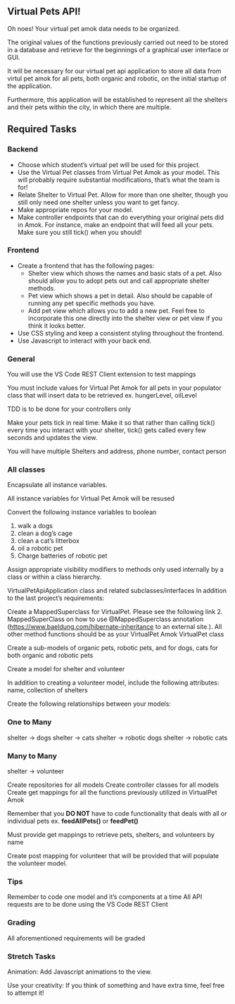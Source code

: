 ## Virtual Pets API!
Oh noes! Your virtual pet amok data needs to be organized.

The original values of the functions previously carried out need to be stored in a database and retrieve for the beginnings of a graphical user interface or GUI.

It will be necessary for our virtual pet api application to store all data from virtul pet amok for all pets, both organic and robotic, on the initial startup of the application.

Furthermore, this application will be established to represent all the shelters and their pets within the city, in which there are multiple.

## Required Tasks

### Backend
- Choose which student’s virtual pet will be used for this project.
- Use the Virtual Pet classes from Virtual Pet Amok as your model. This will probably require substantial modifications, that’s what the team is for!
- Relate Shelter to Virtual Pet. Allow for more than one shelter, though you still only need one shelter unless you want to get fancy.
- Make appropriate repos for your model.
- Make controller endpoints that can do everything your original pets did in Amok. For instance, make an endpoint that will feed all your pets. Make sure you still tick() when you should!

### Frontend
- Create a frontend that has the following pages:
    - Shelter view which shows the names and basic stats of a pet. Also should allow you to adopt pets out and call appropriate shelter methods.
    - Pet view which shows a pet in detail. Also should be capable of running any pet specific methods you have.
  - Add pet view which allows you to add a new pet. Feel free to incorporate this one directly into the shelter view or pet view if you think it looks better.
- Use CSS styling and keep a consistent styling throughout the frontend.
- Use Javascript to interact with your back end.

### General

You will use the VS Code REST Client extension to test mappings

You must include values for Virtual Pet Amok for all pets in your populator class that will insert data to be retrieved ex. hungerLevel, oilLevel

TDD is to be done for your controllers only

Make your pets tick in real time: Make it so that rather than calling tick() every time you interact with your shelter, tick() gets called every few seconds and updates the view.
 
 You will have multiple Shelters and address, phone number, contact person



### ​All classes
Encapsulate all instance variables.

All instance variables for Virtual Pet Amok will be resused

Convert the following instance variables to boolean
1. walk a dogs
2. clean a dog’s cage
3. clean a cat’s litterbox
4. oil a robotic pet
5. Charge batteries of robotic pet 

 

Assign appropriate visibility modifiers to methods only used internally by a class or within a class hierarchy.

​VirtualPetApiApplication class and related subclasses/interfaces
In addition to the last project’s requirements:

Create a MappedSuperclass for VirtualPet. Please see the following link 2. MappedSuperClass on how to use @MappedSuperclass annotation (https://www.baeldung.com/hibernate-inheritance to an external site.). All other method functions should be as your VirtualPet Amok VirtualPet class

Create a sub-models of organic pets, robotic pets, and for dogs, cats for both organic and robotic pets

Create a model for shelter and volunteer

In addition to creating a volunteer model, include the following attributes: name, collection of shelters

Create the following relationships between your models:

### One to Many
shelter → dogs
shelter → cats
shelter → robotic dogs
shelter → robotic cats

### Many to Many
shelter → volunteer

Create repositories for all models
Create controller classes for all models
Create get mappings for all the functions previously utilized in VirtualPet Amok

Remember that you **DO NOT** have to code functionality that deals with all or individual pets ex. **feedAllPets()** or **feedPet()**

Must provide get mappings to retrieve pets, shelters, and volunteers by name

Create post mapping for volunteer that will be provided that will populate the volunteer model.


### ​Tips
Remember to code one model and it’s components at a time
All API requests are to be done using the VS Code REST Client

### ​Grading
All aforementioned requirements will be graded

### Stretch Tasks
Animation: Add Javascript animations to the view.

Use your creativity: If you think of something and have extra time, feel free to attempt it!
